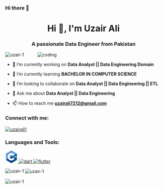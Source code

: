 ### Hi there 👋

<h1 align="center">Hi 👋, I'm Uzair Ali</h1>
<h3 align="center">A passionate Data Engineer from Pakistan</h3>
<img align="right" alt="coding" width="400" src="https://miro.medium.com/max/1360/0*7Q3yvSIv_t0ioJ-Z.gif">

<p align="left"> <img src="https://komarev.com/ghpvc/?username=uzair-1&label=Profile%20views&color=0e75b6&style=flat" alt="uzair-1" /> </p>

- 🔭 I’m currently working on **Data Analyst || Data Engineering Domain**

- 🌱 I’m currently learning **BACHELOR IN COMPUTER SCIENCE**

- 👯 I’m looking to collaborate on **Data Analyst || Data Engineering || ETL**

- 💬 Ask me about **Data Analyst || Data Engineering**

- 📫 How to reach me **uzairali7212@gmail.com**


<h3 align="left">Connect with me:</h3>
<p align="left">
<a href="https://linkedin.com/in/uzairali1" target="blank"><img align="center" src="https://raw.githubusercontent.com/rahuldkjain/github-profile-readme-generator/master/src/images/icons/Social/linked-in-alt.svg" alt="uzairali1" height="30" width="40" /></a>
</p>

<h3 align="left">Languages and Tools:</h3>
<p align="left"> <a href="https://www.w3schools.com/cpp/" target="_blank" rel="noreferrer"> <img src="https://raw.githubusercontent.com/devicons/devicon/master/icons/cplusplus/cplusplus-original.svg" alt="cplusplus" width="40" height="40"/> </a> <a href="https://dart.dev" target="_blank" rel="noreferrer"> <img src="https://www.vectorlogo.zone/logos/dartlang/dartlang-icon.svg" alt="dart" width="40" height="40"/> </a> <a href="https://flutter.dev" target="_blank" rel="noreferrer"> <img src="https://www.vectorlogo.zone/logos/flutterio/flutterio-icon.svg" alt="flutter" width="40" height="40"/> </a> </p>

<p><img align="left" src="https://github-readme-stats.vercel.app/api/top-langs?username=uzair-1&show_icons=true&locale=en&layout=compact" alt="uzair-1" /></p>

<p>&nbsp;<img align="center" src="https://github-readme-stats.vercel.app/api?username=uzair-1&show_icons=true&locale=en" alt="uzair-1" /></p>

<p><img align="center" src="https://github-readme-streak-stats.herokuapp.com/?user=uzair-1&" alt="uzair-1" /></p>
